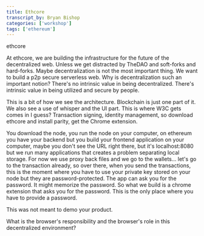```yaml
---
title: Ethcore
transcript_by: Bryan Bishop
categories: ['workshop']
tags: ['ethereum']
---
```


ethcore

At ethcore, we are building the infrastructure for the future of the decentralized web. Unless we get distracted by TheDAO and soft-forks and hard-forks. Maybe decentralization is not the most important thing. We want to build a p2p secure serverless web. Why is decentralization such an important notion? There's no intrinsic value in being decentralized. There's intrinsic value in being utilized and secure by people.

This is a bit of how we see the architecture. Blockchain is just one part of it. We also see a use of whisper and the UI part. This is where W3C gets comes in I guess? Transaction signing, identity management, so download ethcore and install parity, get the Chrome extension.

You download the node, you run the node on your computer, on ethereum you have your backend but you build your frontend application on your computer, maybe you don't see the URL right there, but it's localhost:8080 but we run many applications that creates a problem separating local storage. For now we use proxy back files and we go to the wallets... let's go to the transaction already, so over there, when you send the transactions, this is the moment where you have to use your private key stored on your node but they are password-protected. The app can ask you for the password. It might memorize the password. So what we build is a chrome extension that asks you for the password. This is the only place where you have to provide a password.

This was not meant to demo your product.

What is the browser's responsibility and the browser's role in this decentralized environment?
